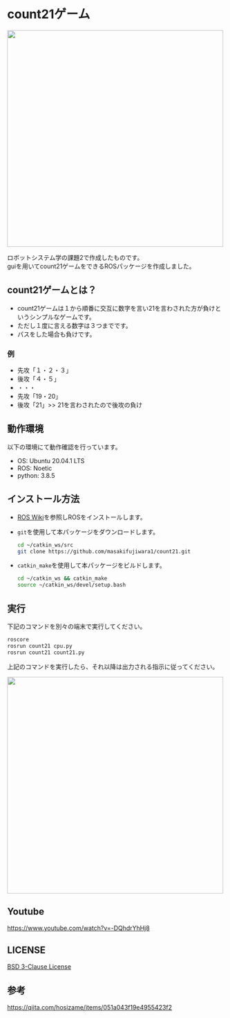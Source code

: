 # count21ゲーム
<img src="https://user-images.githubusercontent.com/72371743/103729464-d99db180-5023-11eb-819d-3b414499691c.jpg" width="500px">

ロボットシステム学の課題2で作成したものです。  
guiを用いてcount21ゲームをできるROSパッケージを作成しました。

## count21ゲームとは？
- count21ゲームは１から順番に交互に数字を言い21を言わされた方が負けというシンプルなゲームです。
- ただし１度に言える数字は３つまでです。
- パスをした場合も負けです。
### 例
- 先攻「１・２・３」
- 後攻「４・５」
- ・・・
- 先攻「19・20」
- 後攻「21」>> 21を言わされたので後攻の負け
## 動作環境
以下の環境にて動作確認を行っています。  
  
- OS: Ubuntu 20.04.1 LTS
- ROS: Noetic
- python: 3.8.5


## インストール方法



- [ROS Wiki](http://wiki.ros.org/ja/kinetic/Installation/Ubuntu)を参照しROSをインストールします。

- `git`を使用して本パッケージをダウンロードします。

  ```bash
  cd ~/catkin_ws/src
  git clone https://github.com/masakifujiwara1/count21.git
  ```
- `catkin_make`を使用して本パッケージをビルドします。

  ```bash
  cd ~/catkin_ws && catkin_make
  source ~/catkin_ws/devel/setup.bash
  ```

## 実行
下記のコマンドを別々の端末で実行してください。
```bash
roscore
rosrun count21 cpu.py
rosrun count21 count21.py
```
上記のコマンドを実行したら、それ以降は出力される指示に従ってください。



<img src="https://user-images.githubusercontent.com/72371743/103683789-fdcea380-4fcd-11eb-81b3-faa364dbd27d.gif" width="500px">

  

## Youtube
https://www.youtube.com/watch?v=-DQhdrYhHj8
## LICENSE
[BSD 3-Clause License](https://github.com/masakifujiwara1/count21/blob/master/LICENSE)
## 参考
https://qiita.com/hosizame/items/051a043f19e4955423f2
